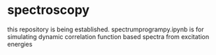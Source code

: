 # spectroscopy
this repository is being established.
spectrumprogrampy.ipynb is for simulating dynamic correlation function based spectra from excitation energies
